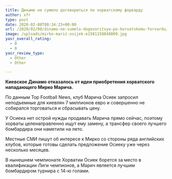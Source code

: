 ```yaml
---
title: Динамо не сумело договориться по хорватскому форварду
author: xfr
type: post
date: 2020-02-08T08:34:23+00:00
url: /2020/02/08/dinamo-ne-sumelo-dogovoritsya-po-horvatskomu-forvardu/
image: /uploads/mirko-marić-osijek-e1581150848809.jpg
yasr_overall_rating:
  - 0
  - 0
yasr_review_type:
  - Other
  - Other

---
```

**Киевское Динамо отказалось от идеи приобретения хорватского нападающего Мирко Марича.**

По данным Top Football News, клуб Марича Осиек запросил неподъемные для киевлян 7 миллионов евро и совершенно не собирался торговаться и сбрасывать цену.

У Осиека нет острой нужды продавать Марича прямо сейчас, поэтому хорваты целенаправленно ищут ему замену, а трансфер своего лучшего бомбардира они наметили на лето.

Местные СМИ пишут об интересе к Мирко со стороны ряда английских клубов, которые готовы сделать предложение Осиеку уже через несколько месяцев.

В нынешнем чемпионате Хорватии Осиек борется за место в квалификации Лиги чемпионов, а Марич является лучшим бомбардиром турнира с 14-ю голами.